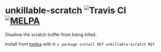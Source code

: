 # unkillable-scratch ![Travis CI](https://travis-ci.org/EricCrosson/unkillable-scratch.svg?branch=master) [![MELPA](http://melpa.org/packages/unkillable-scratch-badge.svg)](http://melpa.org/#/unkillable-scratch)

Disallow the scratch buffer from being killed.

Install from [melpa](https://github.com/milkypostman/melpa) with `M-x
package-install RET unkillable-scratch RET`.

